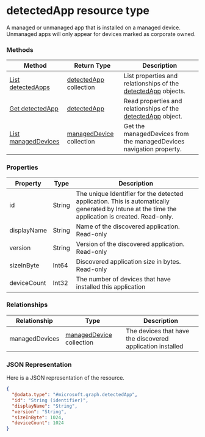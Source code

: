 ﻿# detectedApp resource type

A managed or unmanaged app that is installed on a managed device. Unmanaged apps will only appear for devices marked as corporate owned.
### Methods
|Method|Return Type|Description|
|---|---|---|
|[List detectedApps](../api/intune_onboarding_detectedapp_list.md)|[detectedApp](../resources/intune_onboarding_detectedapp.md) collection|List properties and relationships of the [detectedApp](../resources/intune_onboarding_detectedapp.md) objects.|
|[Get detectedApp](../api/intune_onboarding_detectedapp_get.md)|[detectedApp](../resources/intune_onboarding_detectedapp.md)|Read properties and relationships of the [detectedApp](../resources/intune_onboarding_detectedapp.md) object.|
|[List managedDevices](../api/intune_onboarding_detectedapp_list_manageddevice.md)|[managedDevice](../resources/intune_onboarding_manageddevice.md) collection|Get the managedDevices from the managedDevices navigation property.|

### Properties
|Property|Type|Description|
|---|---|---|
|id|String|The unique Identifier for the detected application. This is automatically generated by Intune at the time the application is created. Read-only.|
|displayName|String|Name of the discovered application. Read-only|
|version|String|Version of the discovered application. Read-only|
|sizeInByte|Int64|Discovered application size in bytes. Read-only|
|deviceCount|Int32|The number of devices that have installed this application|

### Relationships
|Relationship|Type|Description|
|---|---|---|
|managedDevices|[managedDevice](../resources/intune_onboarding_manageddevice.md) collection|The devices that have the discovered application installed|

### JSON Representation
Here is a JSON representation of the resource.
<!-- {
  "blockType": "resource",
  "keyProperty": "id",
  "@odata.type": "microsoft.graph.detectedApp"
}
-->
```json
{
  "@odata.type": "#microsoft.graph.detectedApp",
  "id": "String (identifier)",
  "displayName": "String",
  "version": "String",
  "sizeInByte": 1024,
  "deviceCount": 1024
}
```



